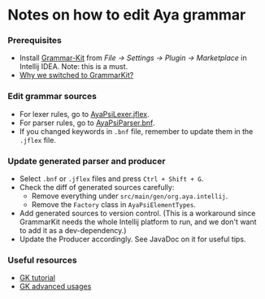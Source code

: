 # Notes on how to edit Aya grammar

### Prerequisites

- Install [Grammar-Kit](https://github.com/JetBrains/Grammar-Kit) from _File -> Settings -> Plugin -> Marketplace_ in Intellij IDEA. Note: this is a must.
- [Why we switched to GrammarKit?](https://docs.google.com/document/d/1-xjqbSZcliCa-eVez-kIS6OZtlD9jo1igAMuNPvauTA/edit#)

### Edit grammar sources
- For lexer rules, go to [AyaPsiLexer.jflex](../parser-migrate/src/main/grammar/AyaPsiLexer.flex).
- For parser rules, go to [AyaPsiParser.bnf](../parser-migrate/src/main/grammar/AyaPsiParser.bnf).
- If you changed keywords in `.bnf` file, remember to update them in the `.jflex` file.

### Update generated parser and producer

- Select `.bnf` or `.jflex` files and press `Ctrl + Shift + G`.
- Check the diff of generated sources carefully:
  - Remove everything under `src/main/gen/org.aya.intellij`.
  - Remove the `Factory` class in `AyaPsiElementTypes`.
- Add generated sources to version control. (This is a workaround since GrammarKit needs the whole Intellij platform to run, and we don't want to add it as a dev-dependency.)
- Update the Producer accordingly. See JavaDoc on it for useful tips.

### Useful resources
- [GK tutorial](https://github.com/JetBrains/Grammar-Kit/blob/master/TUTORIAL.md)
- [GK advanced usages](https://github.com/JetBrains/Grammar-Kit/blob/master/HOWTO.md)
